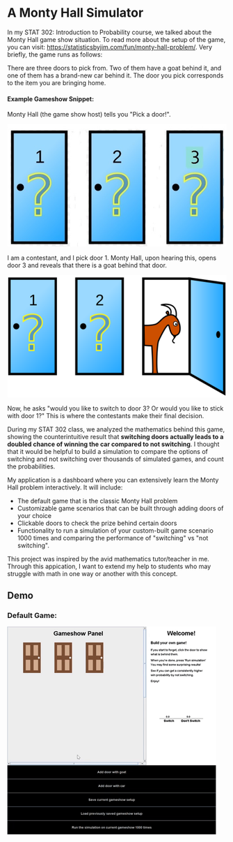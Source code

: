 # A Monty Hall Simulator

In my STAT 302: Introduction to Probability course, we talked about the Monty Hall game show
situation. To read more about the setup of the game, you can visit:
https://statisticsbyjim.com/fun/monty-hall-problem/. Very briefly, the game runs as follows:

There are three doors to pick from. Two of them have a goat behind it, and one of them has
a brand-new car behind it. The door you pick corresponds to the item you are bringing home.

#### Example Gameshow Snippet:

Monty Hall (the game show host) tells you "Pick a door!".

![Monty Hall Gameshow Setup](data/images/monty-hall-setup.jpg "Monty Hall Gameshow Setup")

I am a contestant, and I pick door 1. Monty Hall, upon hearing this, opens door 3 and 
reveals that there is a goat behind that door.

![Monty Hall Gameshow Picked 3](data/images/montyhallproblem.png "Monty Hall Gameshow Picked 3")

Now, he asks "would you like to switch to door 3? Or 
would you like to stick with door 1?" This is where the contestants make their final decision.

During my STAT 302 class, we analyzed the mathematics behind this game, showing the counterintuitive result 
that **switching doors actually leads to a doubled chance of winning the car compared to not 
switching**. I thought that it would be helpful to build a simulation to compare the options 
of switching and not switching over thousands of simulated games, and count the probabilities. 

My application is a dashboard where you can extensively learn the Monty Hall 
problem interactively. It will include:

- The default game that is the classic Monty Hall problem
- Customizable game scenarios that can be built through adding doors of your choice
- Clickable doors to check the prize behind certain doors
- Functionality to run a simulation of your custom-built game scenario 1000 times and comparing the performance of "switching" 
  vs "not switching".
  
This project was inspired by the avid mathematics tutor/teacher in me. Through this appication, I want 
to extend my help to students who may struggle with math in one way or another with this concept.

## Demo

### Default Game: 

![Default Monty Hall Game Demo](data/images/demo1.gif "Default Monty Hall Game Demo")

[comment]: <> (## Phase 4: Task 3)

[comment]: <> (There are three main things I would refactor if I had the time.)

[comment]: <> (1. I actually stumbled upon this solution half way through Phase 2, but just did not find the time to refactor)

[comment]: <> (it properly. This problem lies in the relationship between **RunGameShow** and the Goat, Car, and Door classes,)

[comment]: <> (   *even though* it already contains a GameShow that is associated with those classes. In the UML diagram,)

[comment]: <> (   this is captured by the protruding lines from the UI section to the model section. I actually solved this problem in )

[comment]: <> (   GameShow already with the method setupStandardGameShow&#40;&#41;, but I just never removed the associations in )

[comment]: <> (   RunGameShow.)
   

[comment]: <> (2. I recognized during Phase 3 that the GUI classes GraphPanel and DoorPanel are observers of the ButtonPanel class.)

[comment]: <> (   If I had time, I would have implemented the Observer Pattern on them to reduce some redundancies. GraphPanel and )

[comment]: <> (   DoorPanel would implement the Observer interface, the ButtonsPanel would implement the Observable interface. Then,)

[comment]: <> (   notifyObservers&#40;&#41; would be called in the actionPerformed&#40;&#41; method in ButtonsPanel and update would be specific for )

[comment]: <> (   GraphPanel and DoorPanel.)
   

[comment]: <> (3. Lastly, I would want to eliminate the need for a JsonReader & JsonWriter in the Simulations class. Once again, there)

[comment]: <> (seems to be unnecessary coupling as GameShow already contains both of those classes, and it forms a triangle between )

[comment]: <> (   GameShow, Simulation, and the data persistence classes.)